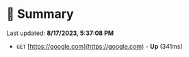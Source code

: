 # 📖 Summary
Last updated: **8/17/2023, 5:37:08 PM**

- `GET` [https://google.com](https://google.com) - **Up** (341ms)
